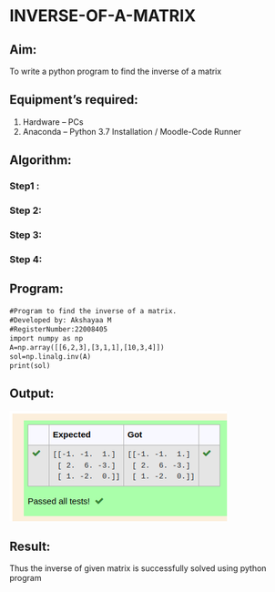 # INVERSE-OF-A-MATRIX
## Aim:
To write a python program to find the inverse of a matrix
## Equipment’s required:
1. 	Hardware – PCs
2. 	Anaconda – Python 3.7 Installation / Moodle-Code Runner
## Algorithm:
### Step1 : 
### Step 2: 
### Step 3: 
### Step 4: 

## Program:
```
#Program to find the inverse of a matrix.
#Developed by: Akshayaa M
#RegisterNumber:22008405
import numpy as np
A=np.array([[6,2,3],[3,1,1],[10,3,4]])
sol=np.linalg.inv(A)
print(sol)
```

## Output:

![inverse-of-a-matrix](inverse.png)

## Result:
Thus the inverse of given matrix is successfully solved using python program


